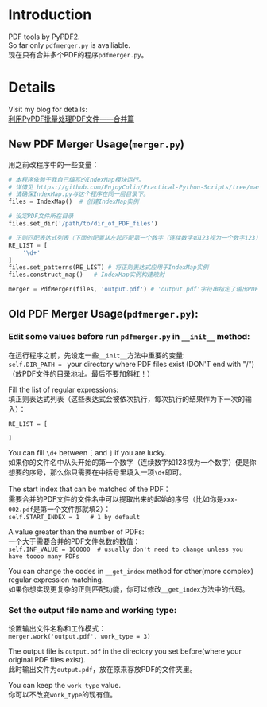 # Introduction

PDF tools by PyPDF2.  
So far only `pdfmerger.py` is availiable.  
现在只有合并多个PDF的程序`pdfmerger.py`。  

# Details

Visit my blog for details:  
[利用PyPDF批量处理PDF文件——合并篇](https://blog.valderfield.com/archives/19/)  

## New PDF Merger Usage(`merger.py`)

用之前改程序中的一些变量：

```python
# 本程序依赖于我自己编写的IndexMap模块运行。
# 详情见 https://github.com/EnjoyColin/Practical-Python-Scripts/tree/master/IndexMap
# 请确保IndexMap.py与这个程序在同一层目录下。
files = IndexMap()	# 创建IndexMap实例

# 设定PDF文件所在目录
files.set_dir('/path/to/dir_of_PDF_files')

# 正则匹配表达式列表（下面的配置从左起匹配第一个数字（连续数字如123视为一个数字123）作为序号）
RE_LIST = [
    '\d+'
]
files.set_patterns(RE_LIST)	# 将正则表达式应用于IndexMap实例
files.construct_map()	# IndexMap实例构建映射

merger = PdfMerger(files, 'output.pdf')	# 'output.pdf'字符串指定了输出PDF的文件名
```



## Old PDF Merger Usage(`pdfmerger.py`):  

### Edit some values before run `pdfmerger.py` in `__init__` method:  

在运行程序之前，先设定一些`__init__`方法中重要的变量:  
`self.DIR_PATH = ` your directory where PDF files exist (DON'T end with "/")（放PDF文件的目录地址。最后不要加斜杠！）  

Fill the list of regular expressions:  
填正则表达式列表（这些表达式会被依次执行，每次执行的结果作为下一次的输入）：  
```
RE_LIST = [
    
]
```
You can fill `\d+` between `[` and `]` if you are lucky.  
如果你的文件名中从头开始的第一个数字（连续数字如123视为一个数字）便是你想要的序号，那么你只需要在中括号里填入一项`\d+`即可。  

The start index that can be matched of the PDF：  
需要合并的PDF文件的文件名中可以提取出来的起始的序号（比如你是`xxx-002.pdf`是第一个文件那就填2）：  
`self.START_INDEX = 1	# 1 by default`  

A value greater than the number of PDFs:  
一个大于需要合并的PDF文件总数的数值：  
`self.INF_VALUE = 100000  # usually don't need to change unless you have toooo many PDFs`

You can change the codes in `__get_index` method for other(more complex) regular expression matching.  
如果你想实现更复杂的正则匹配功能，你可以修改`__get_index`方法中的代码。  

### Set the output file name and working type:
设置输出文件名称和工作模式：  
`merger.work('output.pdf', work_type = 3)`  

The output file is `output.pdf` in the directory you set before(where your original PDF files exist).  
此时输出文件为`output.pdf`，放在原来存放PDF的文件夹里。  

You can keep the `work_type` value.  
你可以不改变`work_type`的现有值。  